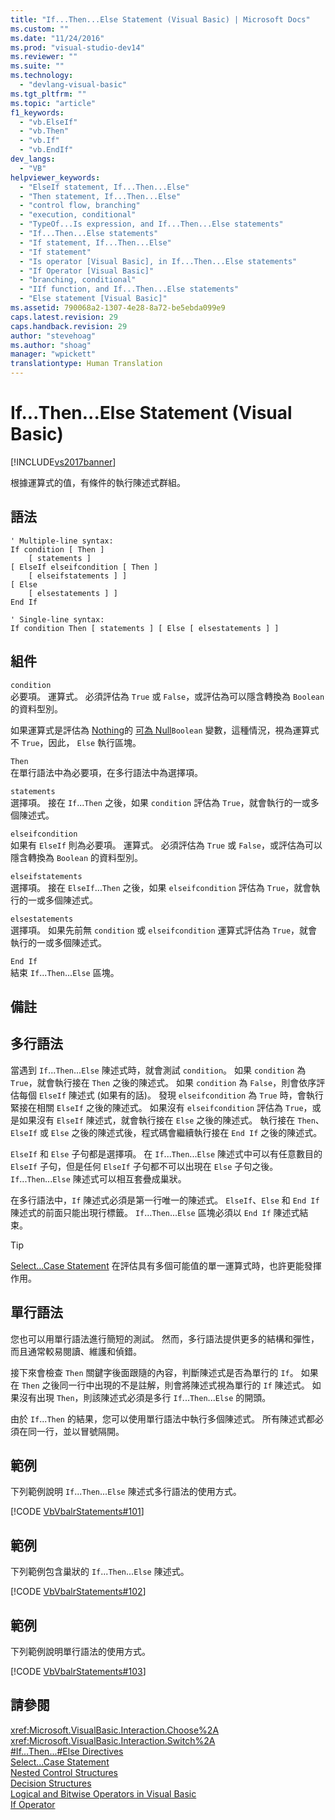 ```yaml
---
title: "If...Then...Else Statement (Visual Basic) | Microsoft Docs"
ms.custom: ""
ms.date: "11/24/2016"
ms.prod: "visual-studio-dev14"
ms.reviewer: ""
ms.suite: ""
ms.technology: 
  - "devlang-visual-basic"
ms.tgt_pltfrm: ""
ms.topic: "article"
f1_keywords: 
  - "vb.ElseIf"
  - "vb.Then"
  - "vb.If"
  - "vb.EndIf"
dev_langs: 
  - "VB"
helpviewer_keywords: 
  - "ElseIf statement, If...Then...Else"
  - "Then statement, If...Then...Else"
  - "control flow, branching"
  - "execution, conditional"
  - "TypeOf...Is expression, and If...Then...Else statements"
  - "If...Then...Else statements"
  - "If statement, If...Then...Else"
  - "If statement"
  - "Is operator [Visual Basic], in If...Then...Else statements"
  - "If Operator [Visual Basic]"
  - "branching, conditional"
  - "IIf function, and If...Then...Else statements"
  - "Else statement [Visual Basic]"
ms.assetid: 790068a2-1307-4e28-8a72-be5ebda099e9
caps.latest.revision: 29
caps.handback.revision: 29
author: "stevehoag"
ms.author: "shoag"
manager: "wpickett"
translationtype: Human Translation
---
```

# If...Then...Else Statement (Visual Basic)
[!INCLUDE[vs2017banner](../../../csharp/includes/vs2017banner.md)]

根據運算式的值，有條件的執行陳述式群組。  
  
## 語法  
  
```  
' Multiple-line syntax:  
If condition [ Then ]  
    [ statements ]  
[ ElseIf elseifcondition [ Then ]  
    [ elseifstatements ] ]  
[ Else  
    [ elsestatements ] ]  
End If  
  
' Single-line syntax:  
If condition Then [ statements ] [ Else [ elsestatements ] ]  
```  
  
## 組件  
 `condition`  
 必要項。  運算式。  必須評估為 `True` 或 `False`，或評估為可以隱含轉換為 `Boolean` 的資料型別。  
  
 如果運算式是評估為 [Nothing](../../../visual-basic/language-reference/nothing.md)的 [可為 Null](../../../visual-basic/programming-guide/language-features/data-types/nullable-value-types.md)`Boolean` 變數，這種情況，視為運算式不 `True`，因此， `Else` 執行區塊。  
  
 `Then`  
 在單行語法中為必要項，在多行語法中為選擇項。  
  
 `statements`  
 選擇項。  接在 `If`...`Then` 之後，如果 `condition` 評估為 `True`，就會執行的一或多個陳述式。  
  
 `elseifcondition`  
 如果有 `ElseIf` 則為必要項。  運算式。  必須評估為 `True` 或 `False`，或評估為可以隱含轉換為 `Boolean` 的資料型別。  
  
 `elseifstatements`  
 選擇項。  接在 `ElseIf`...`Then` 之後，如果 `elseifcondition` 評估為 `True`，就會執行的一或多個陳述式。  
  
 `elsestatements`  
 選擇項。  如果先前無 `condition` 或 `elseifcondition` 運算式評估為 `True`，就會執行的一或多個陳述式。  
  
 `End If`  
 結束 `If`...`Then`...`Else` 區塊。  
  
## 備註  
  
## 多行語法  
 當遇到 `If`...`Then`...`Else` 陳述式時，就會測試 `condition`。  如果 `condition` 為 `True`，就會執行接在 `Then` 之後的陳述式。  如果 `condition` 為 `False`，則會依序評估每個 `ElseIf` 陳述式 \(如果有的話\)。  發現 `elseifcondition` 為 `True` 時，會執行緊接在相關 `ElseIf` 之後的陳述式。  如果沒有 `elseifcondition` 評估為 `True`，或是如果沒有 `ElseIf` 陳述式，就會執行接在 `Else` 之後的陳述式。  執行接在 `Then`、`ElseIf` 或 `Else` 之後的陳述式後，程式碼會繼續執行接在 `End If` 之後的陳述式。  
  
 `ElseIf` 和 `Else` 子句都是選擇項。  在 `If`...`Then`...`Else` 陳述式中可以有任意數目的 `ElseIf` 子句，但是任何 `ElseIf` 子句都不可以出現在 `Else` 子句之後。  `If`...`Then`...`Else` 陳述式可以相互套疊成巢狀。  
  
 在多行語法中，`If` 陳述式必須是第一行唯一的陳述式。  `ElseIf`、`Else` 和 `End If` 陳述式的前面只能出現行標籤。  `If`...`Then`...`Else` 區塊必須以 `End If` 陳述式結束。  
  
> [!TIP]
>  [Select...Case Statement](../../../visual-basic/language-reference/statements/select-case-statement.md) 在評估具有多個可能值的單一運算式時，也許更能發揮作用。  
  
## 單行語法  
 您也可以用單行語法進行簡短的測試。  然而，多行語法提供更多的結構和彈性，而且通常較易閱讀、維護和偵錯。  
  
 接下來會檢查 `Then` 關鍵字後面跟隨的內容，判斷陳述式是否為單行的 `If`。  如果在 `Then` 之後同一行中出現的不是註解，則會將陳述式視為單行的 `If` 陳述式。  如果沒有出現 `Then`，則該陳述式必須是多行 `If`...`Then`...`Else` 的開頭。  
  
 由於 `If`...`Then` 的結果，您可以使用單行語法中執行多個陳述式。  所有陳述式都必須在同一行，並以冒號隔開。  
  
## 範例  
 下列範例說明 `If`...`Then`...`Else` 陳述式多行語法的使用方式。  
  
 [!CODE [VbVbalrStatements#101](../CodeSnippet/VS_Snippets_VBCSharp/VbVbalrStatements#101)]  
  
## 範例  
 下列範例包含巢狀的 `If`...`Then`...`Else` 陳述式。  
  
 [!CODE [VbVbalrStatements#102](../CodeSnippet/VS_Snippets_VBCSharp/VbVbalrStatements#102)]  
  
## 範例  
 下列範例說明單行語法的使用方式。  
  
 [!CODE [VbVbalrStatements#103](../CodeSnippet/VS_Snippets_VBCSharp/VbVbalrStatements#103)]  
  
## 請參閱  
 <xref:Microsoft.VisualBasic.Interaction.Choose%2A>   
 <xref:Microsoft.VisualBasic.Interaction.Switch%2A>   
 [\#If...Then...\#Else Directives](../../../visual-basic/language-reference/directives/if-then-else-directives.md)   
 [Select...Case Statement](../../../visual-basic/language-reference/statements/select-case-statement.md)   
 [Nested Control Structures](../../../visual-basic/programming-guide/language-features/control-flow/nested-control-structures.md)   
 [Decision Structures](../../../visual-basic/programming-guide/language-features/control-flow/decision-structures.md)   
 [Logical and Bitwise Operators in Visual Basic](../../../visual-basic/programming-guide/language-features/operators-and-expressions/logical-and-bitwise-operators.md)   
 [If Operator](../../../visual-basic/language-reference/operators/if-operator.md)